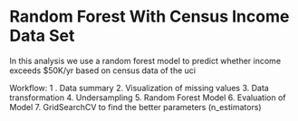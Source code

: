 # Random Forest With Census Income Data Set 
In this analysis we use a random forest model to predict whether income exceeds $50K/yr based on census data of the uci

Workflow:
1 . Data summary
2. Visualization of missing values
3. Data transformation
4. Undersampling
5. Random Forest Model 
6. Evaluation of Model 
7. GridSearchCV to find the better parameters (n_estimators)

